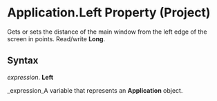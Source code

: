 
# Application.Left Property (Project)

Gets or sets the distance of the main window from the left edge of the screen in points. Read/write  **Long**.


## Syntax

 _expression_. **Left**

 _expression_A variable that represents an  **Application** object.

